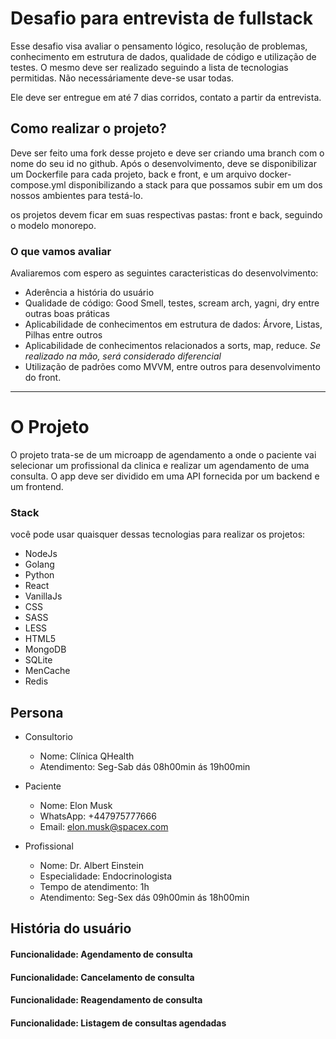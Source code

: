 # Desafio para entrevista de fullstack

Esse desafio visa avaliar o pensamento lógico, resolução de problemas, conhecimento em estrutura de dados, qualidade de código e utilização de testes. O mesmo deve ser realizado seguindo a lista de tecnologias permitidas. Não necessáriamente deve-se usar todas. 

Ele deve ser entregue em até 7 dias corridos, contato a partir da entrevista.

## Como realizar o projeto?
Deve ser feito uma fork desse projeto e deve ser criando uma branch com o nome do seu id no github. Após o desenvolvimento, deve se disponibilizar um Dockerfile para cada projeto, back e front, e um arquivo docker-compose.yml disponibilizando a stack para que possamos subir em um dos nossos ambientes para testá-lo.

os projetos devem ficar em suas respectivas pastas: front e back, seguindo o modelo monorepo.

### O que vamos avaliar
Avaliaremos com espero as seguintes caracteristicas do desenvolvimento: 
 - Aderência a história do usuário
 - Qualidade de código: Good Smell, testes, scream arch, yagni, dry entre outras boas práticas
 - Aplicabilidade de conhecimentos em estrutura de dados: Árvore, Listas, Pilhas entre outros
 - Aplicabilidade de conhecimentos relacionados a sorts, map, reduce. *Se realizado na mão, será considerado diferencial*
 - Utilização de padrões como MVVM, entre outros para desenvolvimento do front.


---

# O Projeto

O projeto trata-se de um microapp de agendamento a onde o paciente vai selecionar um profissional da clinica e realizar um agendamento de uma consulta. O app deve ser dividido em uma API fornecida por um backend e um frontend.

### Stack
você pode usar quaisquer dessas tecnologias para realizar os projetos:
- NodeJs
- Golang
- Python
- React
- VanillaJs
- CSS
- SASS
- LESS
- HTML5
- MongoDB
- SQLite
- MenCache
- Redis

## Persona

- Consultorio
  - Nome: Clínica QHealth
  - Atendimento: Seg-Sab dás 08h00min ás 19h00min
  
- Paciente
  - Nome: Elon Musk
  - WhatsApp: +447975777666
  - Email: elon.musk@spacex.com
  
- Profissional
  - Nome: Dr. Albert Einstein
  - Especialidade: Endocrinologista
  - Tempo de atendimento: 1h
  - Atendimento: Seg-Sex dás 09h00min ás 18h00min


## História do usuário

####  Funcionalidade: Agendamento de consulta
#### Funcionalidade: Cancelamento de consulta
#### Funcionalidade: Reagendamento de consulta
#### Funcionalidade: Listagem de consultas agendadas

